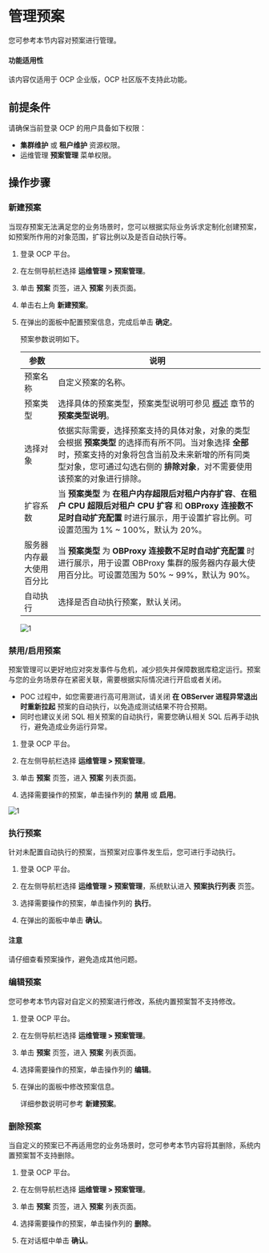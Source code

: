 # 管理预案

您可参考本节内容对预案进行管理。

<main id="notice" type='notice'>
<h4>功能适用性</h4>
<p>该内容仅适用于 OCP 企业版，OCP 社区版不支持此功能。</p>
</main>

## 前提条件

请确保当前登录 OCP 的用户具备如下权限：

* **集群维护** 或 **租户维护** 资源权限。
* 运维管理 **预案管理** 菜单权限。

## 操作步骤

### 新建预案

当现存预案无法满足您的业务场景时，您可以根据实际业务诉求定制化创建预案，如预案所作用的对象范围，扩容比例以及是否自动执行等。

1. 登录 OCP 平台。

2. 在左侧导航栏选择 **运维管理 > 预案管理**。

3. 单击 **预案** 页签，进入 **预案** 列表页面。

4. 单击右上角 **新建预案**。

5. 在弹出的面板中配置预案信息，完成后单击 **确定**。

    预案参数说明如下。

    |  参数  |  说明  |
    |--------|---------|
    |  预案名称  |  自定义预案的名称。 |
    |  预案类型  |  选择具体的预案类型，预案类型说明可参见 [概述](100.plans-overview.md) 章节的 **预案类型说明**。 |
    |  选择对象  |  依据实际需要，选择预案支持的具体对象，对象的类型会根据 **预案类型** 的选择而有所不同。当对象选择 **全部** 时，预案支持的对象将包含当前及未来新增的所有同类型对象，您可通过勾选右侧的 **排除对象**，对不需要使用该预案的对象进行排除。  |
    | 扩容系数  | 当 **预案类型** 为 **在租户内存超限后对租户内存扩容**、**在租户 CPU 超限后对租户 CPU 扩容** 和 **OBProxy 连接数不足时自动扩充配置** 时进行展示，用于设置扩容比例。可设置范围为 1% ~ 100%，默认为 20%。|
    | 服务器内存最大使用百分比 | 当 **预案类型** 为 **OBProxy 连接数不足时自动扩充配置** 时进行展示，用于设置 OBProxy 集群的服务器内存最大使用百分比。可设置范围为 50% ~ 99%，默认为 90%。|
    |  自动执行  |  选择是否自动执行预案，默认关闭。 |

    ![1](https://obbusiness-private.oss-cn-shanghai.aliyuncs.com/doc/img/ocp/430/%E6%96%B0%E5%BB%BA%E9%A2%84%E6%A1%88.png)

### 禁用/启用预案

预案管理可以更好地应对突发事件与危机，减少损失并保障数据库稳定运行。预案与您的业务场景存在紧密关联，需要根据实际情况进行开启或者关闭。

* POC 过程中，如您需要进行高可用测试，请关闭 **在 OBServer 进程异常退出时重新拉起** 预案的自动执行，以免造成测试结果不符合预期。
* 同时也建议关闭 SQL 相关预案的自动执行，需要您确认相关 SQL 后再手动执行，避免造成业务运行异常。

1. 登录 OCP 平台。

2. 在左侧导航栏选择 **运维管理 > 预案管理**。

3. 单击 **预案** 页签，进入 **预案** 列表页面。

4. 选择需要操作的预案，单击操作列的 **禁用** 或 **启用**。

![1](https://obbusiness-private.oss-cn-shanghai.aliyuncs.com/doc/img/ocp/430/%E7%A6%81%E7%94%A8%E9%A2%84%E6%A1%88.png)

### 执行预案

针对未配置自动执行的预案，当预案对应事件发生后，您可进行手动执行。

1. 登录 OCP 平台。

2. 在左侧导航栏选择 **运维管理 > 预案管理**，系统默认进入 **预案执行列表** 页签。

3. 选择需要操作的预案，单击操作列的 **执行**。

4. 在弹出的面板中单击 **确认**。

<main id="notice" type='notice'>
<h4>注意</h4>
<p>请仔细查看预案操作，避免造成其他问题。</p>
</main>

### 编辑预案

您可参考本节内容对自定义的预案进行修改，系统内置预案暂不支持修改。

1. 登录 OCP 平台。

2. 在左侧导航栏选择 **运维管理 > 预案管理**。

3. 单击 **预案** 页签，进入 **预案** 列表页面。

4. 选择需要操作的预案，单击操作列的 **编辑**。

5. 在弹出的面板中修改预案信息。

    详细参数说明可参考 **新建预案**。

### 删除预案

当自定义的预案已不再适用您的业务场景时，您可参考本节内容将其删除，系统内置预案暂不支持删除。

1. 登录 OCP 平台。

2. 在左侧导航栏选择 **运维管理 > 预案管理**。

3. 单击 **预案** 页签，进入 **预案** 列表页面。

4. 选择需要操作的预案，单击操作列的 **删除**。

5. 在对话框中单击 **确认**。
